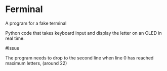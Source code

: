 # Ferminal
A program for a fake terminal

Python code that takes keyboard input and display the letter on an OLED in real time.

#Issue

The program needs to drop to the second line when line 0 has reached maximum letters, (around 22)
